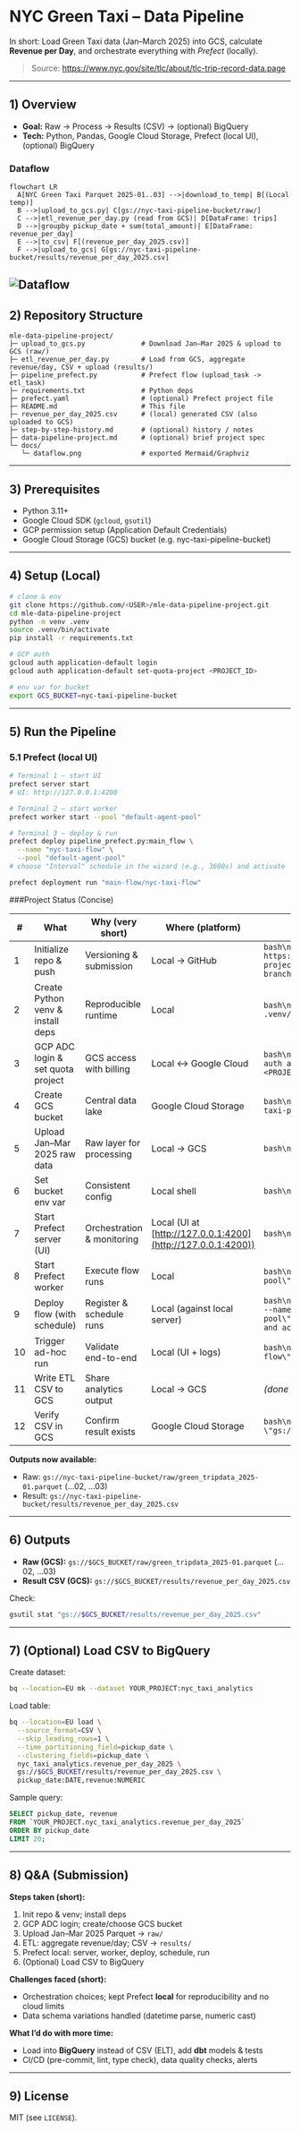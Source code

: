 
# NYC Green Taxi – Data Pipeline

In short: Load Green Taxi data (Jan–March 2025) into GCS, calculate **Revenue per Day**, and orchestrate everything with *Prefect* (locally).
>Source: https://www.nyc.gov/site/tlc/about/tlc-trip-record-data.page

---
## 1) Overview

- **Goal:** Raw → Process → Results (CSV) → (optional) BigQuery
- **Tech:** Python, Pandas, Google Cloud Storage, Prefect (local UI), (optional) BigQuery

### Dataflow
```text
flowchart LR
  A[NYC Green Taxi Parquet 2025-01..03] -->|download_to_temp| B[(Local temp)]
  B -->|upload_to_gcs.py| C[gs://nyc-taxi-pipeline-bucket/raw/]
  C -->|etl_revenue_per_day.py (read from GCS)| D[DataFrame: trips]
  D -->|groupby pickup_date + sum(total_amount)| E[DataFrame: revenue_per_day]
  E -->|to_csv| F[(revenue_per_day_2025.csv)]
  F -->|upload_to_gcs| G[gs://nyc-taxi-pipeline-bucket/results/revenue_per_day_2025.csv]
```
![Dataflow](docs/dataflow.png)
---

## 2) Repository Structure

```text
mle-data-pipeline-project/
├─ upload_to_gcs.py              # Download Jan–Mar 2025 & upload to GCS (raw/)
├─ etl_revenue_per_day.py        # Load from GCS, aggregate revenue/day, CSV + upload (results/)
├─ pipeline_prefect.py           # Prefect flow (upload_task -> etl_task)
├─ requirements.txt              # Python deps
├─ prefect.yaml                  # (optional) Prefect project file
├─ README.md                     # This file
├─ revenue_per_day_2025.csv      # (local) generated CSV (also uploaded to GCS)
├─ step-by-step-history.md       # (optional) history / notes
├─ data-pipeline-project.md      # (optional) brief project spec
└─ docs/
   └─ dataflow.png               # exported Mermaid/Graphviz
```

---

## 3) Prerequisites

* Python 3.11+
* Google Cloud SDK (`gcloud`, `gsutil`)
* GCP permission setup (Application Default Credentials)
* Google Cloud Storage (GCS) bucket (e.g. nyc-taxi-pipeline-bucket)

---

## 4) Setup (Local)

```bash
# clone & env
git clone https://github.com/<USER>/mle-data-pipeline-project.git
cd mle-data-pipeline-project
python -m venv .venv
source .venv/bin/activate
pip install -r requirements.txt

# GCP auth
gcloud auth application-default login
gcloud auth application-default set-quota-project <PROJECT_ID>

# env var for bucket
export GCS_BUCKET=nyc-taxi-pipeline-bucket
```

---

## 5) Run the Pipeline

### 5.1 Prefect (local UI)

```bash
# Terminal 1 – start UI
prefect server start
# UI: http://127.0.0.1:4200

# Terminal 2 – start worker
prefect worker start --pool "default-agent-pool"

# Terminal 3 – deploy & run
prefect deploy pipeline_prefect.py:main_flow \
  --name "nyc-taxi-flow" \
  --pool "default-agent-pool"
# choose "Interval" schedule in the wizard (e.g., 3600s) and activate

prefect deployment run "main-flow/nyc-taxi-flow"
```

###Project Status (Concise)

| #  | What                              | Why (very short)           | Where (platform)                                             | Command(s)                                                                                                                                                                            |
| -- | --------------------------------- | -------------------------- | ------------------------------------------------------------ | ------------------------------------------------------------------------------------------------------------------------------------------------------------------------------------- |
| 1  | Initialize repo & push            | Versioning & submission    | Local → GitHub                                               | `bash\ngit init\ngit remote add origin https://github.com/<USER>/mle-data-pipeline-project.git\ngit add .\ngit commit -m "init"\ngit branch -M main\ngit push -u origin main\n`       |
| 2  | Create Python venv & install deps | Reproducible runtime       | Local                                                        | `bash\npython -m venv .venv\nsource .venv/bin/activate\npip install -r requirements.txt\n`                                                                                            |
| 3  | GCP ADC login & set quota project | GCS access with billing    | Local ↔ Google Cloud                                         | `bash\ngcloud auth application-default login\ngcloud auth application-default set-quota-project <PROJECT_ID>\n`                                                                       |
| 4  | Create GCS bucket                 | Central data lake          | Google Cloud Storage                                         | `bash\ngsutil mb -p <PROJECT_ID> -l <REGION> gs://nyc-taxi-pipeline-bucket/\n`                                                                                                        |
| 5  | Upload Jan–Mar 2025 raw data      | Raw layer for processing   | Local → GCS                                                  | `bash\npython upload_to_gcs.py\n`                                                                                                                                                     |
| 6  | Set bucket env var                | Consistent config          | Local shell                                                  | `bash\nexport GCS_BUCKET=nyc-taxi-pipeline-bucket\n`                                                                                                                                  |
| 7  | Start Prefect server (UI)         | Orchestration & monitoring | Local (UI at [http://127.0.0.1:4200](http://127.0.0.1:4200)) | `bash\nprefect server start\n`                                                                                                                                                        |
| 8  | Start Prefect worker              | Execute flow runs          | Local                                                        | `bash\nprefect worker start --pool \"default-agent-pool\"\n`                                                                                                                          |
| 9  | Deploy flow (with schedule)       | Register & schedule runs   | Local (against local server)                                 | `bash\nprefect deploy pipeline_prefect.py:main_flow \\\n  --name \"nyc-taxi-flow\" \\\n  --pool \"default-agent-pool\"\n# choose Interval in the wizard (e.g., 3600s) and activate\n` |
| 10 | Trigger ad-hoc run                | Validate end-to-end        | Local (UI + logs)                                            | `bash\nprefect deployment run \"main-flow/nyc-taxi-flow\"\n`                                                                                                                          |
| 11 | Write ETL CSV to GCS              | Share analytics output     | Local → GCS                                                  | *(done inside flow)*                                                                                                                                                                  |
| 12 | Verify CSV in GCS                 | Confirm result exists      | Google Cloud Storage                                         | `bash\ngsutil stat \"gs://$GCS_BUCKET/results/revenue_per_day_2025.csv\"\n`                                                                                                           |

**Outputs now available:**

* Raw: `gs://nyc-taxi-pipeline-bucket/raw/green_tripdata_2025-01.parquet` (…02, …03)
* Result: `gs://nyc-taxi-pipeline-bucket/results/revenue_per_day_2025.csv`
---

## 6) Outputs

* **Raw (GCS):** `gs://$GCS_BUCKET/raw/green_tripdata_2025-01.parquet` (…02, …03)
* **Result CSV (GCS):** `gs://$GCS_BUCKET/results/revenue_per_day_2025.csv`

Check:

```bash
gsutil stat "gs://$GCS_BUCKET/results/revenue_per_day_2025.csv"
```

---

## 7) (Optional) Load CSV to BigQuery

Create dataset:

```bash
bq --location=EU mk --dataset YOUR_PROJECT:nyc_taxi_analytics
```

Load table:

```bash
bq --location=EU load \
  --source_format=CSV \
  --skip_leading_rows=1 \
  --time_partitioning_field=pickup_date \
  --clustering_fields=pickup_date \
  nyc_taxi_analytics.revenue_per_day_2025 \
  gs://$GCS_BUCKET/results/revenue_per_day_2025.csv \
  pickup_date:DATE,revenue:NUMERIC
```

Sample query:

```sql
SELECT pickup_date, revenue
FROM `YOUR_PROJECT.nyc_taxi_analytics.revenue_per_day_2025`
ORDER BY pickup_date
LIMIT 20;
```

---

## 8) Q&A (Submission)

**Steps taken (short):**

1. Init repo & venv; install deps
2. GCP ADC login; create/choose GCS bucket
3. Upload Jan–Mar 2025 Parquet → `raw/`
4. ETL: aggregate revenue/day; CSV → `results/`
5. Prefect local: server, worker, deploy, schedule, run
6. (Optional) Load CSV to BigQuery

**Challenges faced (short):**

* Orchestration choices; kept Prefect **local** for reproducibility and no cloud limits
* Data schema variations handled (datetime parse, numeric cast)

**What I’d do with more time:**

* Load into **BigQuery** instead of CSV (ELT), add **dbt** models & tests
* CI/CD (pre-commit, lint, type check), data quality checks, alerts

---

## 9) License

MIT (see `LICENSE`).





